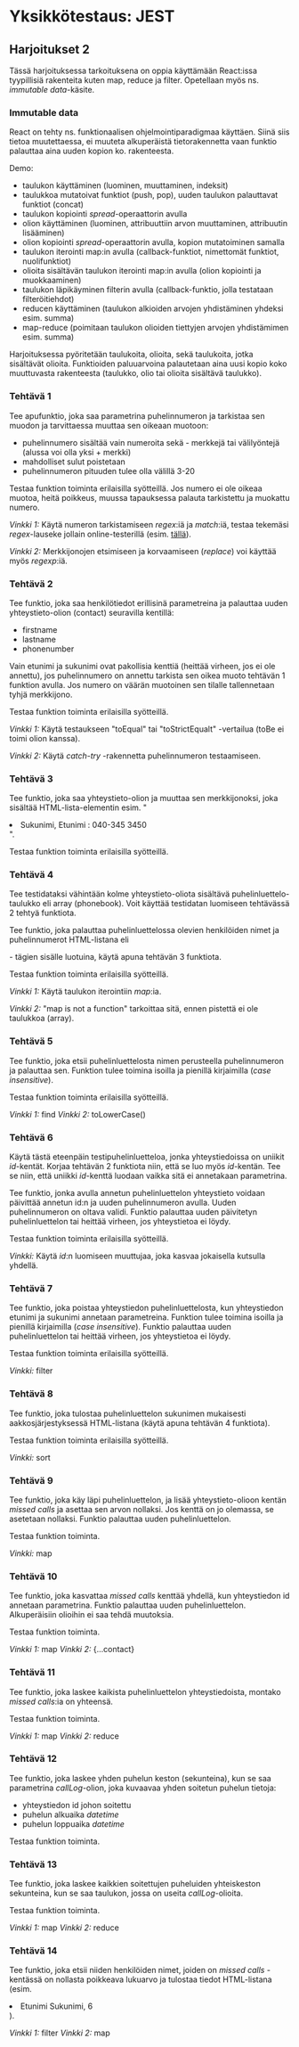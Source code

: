 # Yksikkötestaus: JEST

## Harjoitukset 2

Tässä harjoituksessa tarkoituksena on oppia käyttämään React:issa tyypillisiä rakenteita kuten map, reduce ja filter. Opetellaan myös ns. *immutable data*-käsite.

### Immutable data

React on tehty ns. funktionaalisen ohjelmointiparadigmaa käyttäen. Siinä siis tietoa muutettaessa, ei muuteta alkuperäistä tietorakennetta vaan funktio palauttaa aina uuden kopion ko. rakenteesta.

Demo:
- taulukon käyttäminen (luominen, muuttaminen, indeksit)
- taulukkoa mutatoivat funktiot (push, pop), uuden taulukon palauttavat funktiot (concat)
- taulukon kopiointi *spread*-operaattorin avulla
- olion käyttäminen (luominen, attribuuttiin arvon muuttaminen, attribuutin lisääminen)
- olion kopiointi *spread*-operaattorin avulla, kopion mutatoiminen samalla
- taulukon iterointi map:in avulla (callback-funktiot, nimettomät funktiot, nuolifunktiot)
- olioita sisältävän taulukon iterointi map:in avulla (olion kopiointi ja muokkaaminen)
- taulukon läpikäyminen filterin avulla (callback-funktio, jolla testataan filteröitiehdot)
- reducen käyttäminen (taulukon alkioiden arvojen yhdistäminen yhdeksi esim. summa)
- map-reduce (poimitaan taulukon olioiden tiettyjen arvojen yhdistämimen esim. summa)

Harjoituksessa pyöritetään taulukoita, olioita, sekä taulukoita, jotka sisältävät olioita. Funktioiden paluuarvoina palautetaan aina uusi kopio koko muuttuvasta rakenteesta (taulukko, olio tai olioita sisältävä taulukko).

### Tehtävä 1

Tee apufunktio, joka saa parametrina puhelinnumeron ja tarkistaa sen muodon ja tarvittaessa muuttaa sen oikeaan muotoon:

- puhelinnumero sisältää vain numeroita sekä - merkkejä tai välilyöntejä (alussa voi olla yksi + merkki)
- mahdolliset sulut poistetaan
- puhelinnumeron pituuden tulee olla välillä 3-20

Testaa funktion toiminta erilaisilla syötteillä. Jos numero ei ole oikeaa muotoa, heitä poikkeus, muussa tapauksessa palauta tarkistettu ja muokattu numero.

*Vinkki 1:* Käytä numeron tarkistamiseen *regex*:iä ja *match*:iä, testaa tekemäsi *regex*-lauseke jollain online-testerillä (esim. [tällä](https://www.regextester.com/)).

*Vinkki 2:* Merkkijonojen etsimiseen ja korvaamiseen (*replace*) voi käyttää myös *regexp*:iä. 

### Tehtävä 2

Tee funktio, joka saa henkilötiedot erillisinä parametreina ja palauttaa uuden yhteystieto-olion (contact) seuravilla kentillä:

- firstname
- lastname
- phonenumber

Vain etunimi ja sukunimi ovat pakollisia kenttiä (heittää virheen, jos ei ole annettu), jos puhelinnumero on annettu tarkista sen oikea muoto tehtävän 1 funktion avulla. Jos numero on väärän muotoinen sen tilalle tallennetaan tyhjä merkkijono.

Testaa funktion toiminta erilaisilla syötteillä.

*Vinkki 1:* Käytä testaukseen "toEqual" tai "toStrictEqualt" -vertailua (toBe ei toimi olion kanssa).

*Vinkki 2:* Käytä *catch-try* -rakennetta puhelinnumeron testaamiseen. 

### Tehtävä 3

Tee funktio, joka saa yhteystieto-olion ja muuttaa sen merkkijonoksi, joka sisältää HTML-lista-elementin esim. "<li>Sukunimi, Etunimi : 040-345 3450</li>".

Testaa funktion toiminta erilaisilla syötteillä.

### Tehtävä 4

Tee testidataksi vähintään kolme yhteystieto-oliota sisältävä puhelinluettelo-taulukko eli array (phonebook). Voit käyttää testidatan luomiseen tehtävässä 2 tehtyä funktiota.

Tee funktio, joka palauttaa puhelinluettelossa olevien henkilöiden nimet ja puhelinnumerot HTML-listana eli <ul></ul> - tägien sisälle luotuina, käytä apuna tehtävän 3 funktiota.

Testaa funktion toiminta erilaisilla syötteillä.

*Vinkki 1:* Käytä taulukon iterointiin *map*:ia.

*Vinkki 2:* "map is not a function" tarkoittaa sitä, ennen pistettä ei ole taulukkoa (array).

### Tehtävä 5

Tee funktio, joka etsii puhelinluettelosta nimen perusteella puhelinnumeron ja palauttaa sen. Funktion tulee toimina isoilla ja pienillä kirjaimilla (*case insensitive*).

Testaa funktion toiminta erilaisilla syötteillä.

*Vinkki 1:* find
*Vinkki 2:* toLowerCase()

### Tehtävä 6

Käytä tästä eteenpäin testipuhelinluetteloa, jonka yhteystiedoissa on uniikit *id*-kentät. Korjaa tehtävän 2 funktiota niin, että se luo myös *id*-kentän. Tee se niin, että uniikki *id*-kenttä luodaan vaikka sitä ei annetakaan parametrina.

Tee funktio, jonka avulla annetun puhelinluettelon yhteystieto voidaan päivittää annetun id:n ja uuden puhelinnumeron avulla. Uuden puhelinnumeron on oltava validi. Funktio palauttaa uuden päivitetyn puhelinluettelon tai heittää virheen, jos yhteystietoa ei löydy.

Testaa funktion toiminta erilaisilla syötteillä.

*Vinkki:* Käytä *id*:n luomiseen muuttujaa, joka kasvaa jokaisella kutsulla yhdellä.

### Tehtävä 7

Tee funktio, joka poistaa yhteystiedon puhelinluettelosta, kun yhteystiedon etunimi ja sukunimi annetaan parametreina. Funktion tulee toimina isoilla ja pienillä kirjaimilla (*case insensitive*). Funktio palauttaa uuden puhelinluettelon tai heittää virheen, jos yhteystietoa ei löydy.

Testaa funktion toiminta erilaisilla syötteillä.

*Vinkki:* filter

### Tehtävä 8

Tee funktio, joka tulostaa puhelinluettelon sukunimen mukaisesti aakkosjärjestyksessä HTML-listana (käytä apuna tehtävän 4 funktiota).

Testaa funktion toiminta erilaisilla syötteillä.

*Vinkki:* sort

### Tehtävä 9

Tee funktio, joka käy läpi puhelinluettelon, ja lisää yhteystieto-olioon kentän *missed calls* ja asettaa sen arvon nollaksi. Jos kenttä on jo olemassa, se asetetaan nollaksi. Funktio palauttaa uuden puhelinluettelon.

Testaa funktion toiminta.

*Vinkki:* map

### Tehtävä 10

Tee funktio, joka kasvattaa *missed calls* kenttää yhdellä, kun yhteystiedon id annetaan parametrina. Funktio palauttaa uuden puhelinluettelon. Alkuperäisiin olioihin ei saa tehdä muutoksia.

Testaa funktion toiminta.

*Vinkki 1:* map
*Vinkki 2:* {...contact}

### Tehtävä 11

Tee funktio, joka laskee kaikista puhelinluettelon yhteystiedoista, montako *missed calls*:ia on yhteensä.

Testaa funktion toiminta.

*Vinkki 1:* map
*Vinkki 2:* reduce

### Tehtävä 12

Tee funktio, joka laskee yhden puhelun keston (sekunteina), kun se saa parametrina *callLog*-olion, joka kuvaavaa yhden soitetun puhelun tietoja:

- yhteystiedon id johon soitettu
- puhelun alkuaika *datetime*
- puhelun loppuaika *datetime*

Testaa funktion toiminta.

### Tehtävä 13

Tee funktio, joka laskee kaikkien soitettujen puheluiden yhteiskeston sekunteina, kun se saa taulukon, jossa on useita *callLog*-olioita.

Testaa funktion toiminta.

*Vinkki 1:* map
*Vinkki 2:* reduce

### Tehtävä 14

Tee funktio, joka etsii niiden henkilöiden nimet, joiden on *missed calls* -kentässä on nollasta poikkeava lukuarvo ja tulostaa tiedot HTML-listana (esim. <li>Etunimi Sukunimi, 6</li>).

*Vinkki 1:* filter
*Vinkki 2:* map